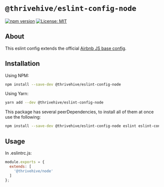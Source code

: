 # `@thrivehive/eslint-config-node`

[![npm version](https://badge.fury.io/js/%40thrivehive%2Feslint-config-node.svg)](https://badge.fury.io/js/%40thrivehive%2Feslint-config-node)
[![License: MIT](https://img.shields.io/badge/License-MIT-green.svg)](https://opensource.org/licenses/MIT)

## About

This eslint config extends the official [Airbnb JS base config](https://github.com/airbnb/javascript).

## Installation

Using NPM:

```bash
npm install --save-dev @thrivehive/eslint-config-node
```

Using Yarn:

```bash
yarn add --dev @thrivehive/eslint-config-node
```

This package has several peerDependencies, to install all of them at once use the following:

```bash
npm install --save-dev @thrivehive/eslint-config-node eslint eslint-config-airbnb-base eslint-plugin-import
```

## Usage

In .eslintrc.js:

```js
module.exports = {
  extends: [
    '@thrivehive/node'
  ]
};
```